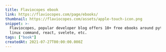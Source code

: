 ```yaml
---
title: Flaviocopes ebook
link: https://flaviocopes.com/page/ebooks/
thumbnail: https://flaviocopes.com/assets/apple-touch-icon.png
snippet: >-
  Flaviocopes, popular developer blog offers 10+ free ebooks around python,
  linux command, react, svelete, etc.
tags: ["book"]
createdAt: 2021-07-27T00:00:00.000Z
---
```

